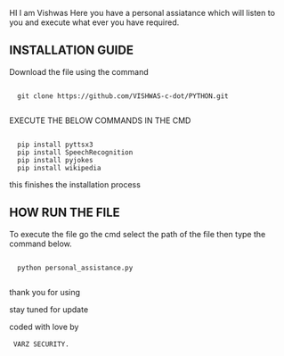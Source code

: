   HI I am Vishwas Here you have a personal assiatance which will listen to you and execute what ever you have required.
  
  INSTALLATION GUIDE
  ----------------------
  Download the file using the command 
  <pre><code>
  git clone https://github.com/VISHWAS-c-dot/PYTHON.git
  </code></pre>
  
  EXECUTE THE BELOW COMMANDS IN THE CMD
  <pre><code>
  pip install pyttsx3
  pip install SpeechRecognition
  pip install pyjokes
  pip install wikipedia
</code></pre>
  
  this finishes the installation process
  
  HOW RUN THE FILE
  ----------------------
  To execute the file go the cmd select the path of the file then type the command below.
  <pre><code>
  python personal_assistance.py
  </code></pre>
  
  thank you for using
  
  stay tuned for update

coded with love by <pre><code> VARZ SECURITY.</code> </pre>
  
